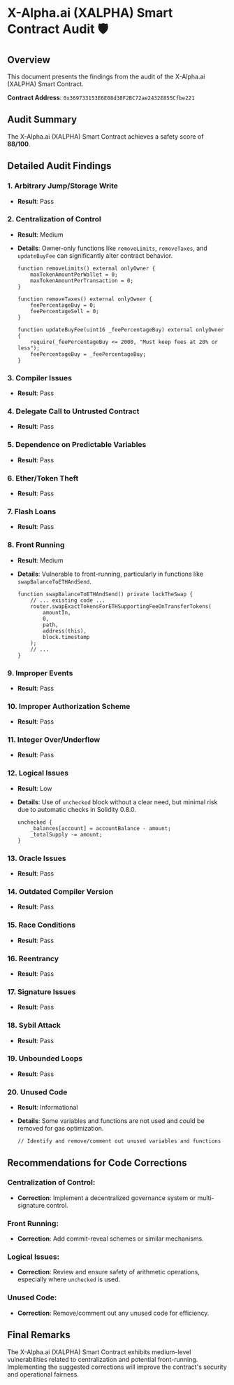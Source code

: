 # X-Alpha.ai (XALPHA) Smart Contract Audit 🛡️

## Overview
This document presents the findings from the audit of the X-Alpha.ai (XALPHA) Smart Contract.

**Contract Address**: `0x369733153E6E08d38F2BC72ae2432E855Cfbe221`

## Audit Summary
The X-Alpha.ai (XALPHA) Smart Contract achieves a safety score of **88/100**.

## Detailed Audit Findings

### 1. Arbitrary Jump/Storage Write
- **Result**: Pass

### 2. Centralization of Control
- **Result**: Medium
- **Details**: Owner-only functions like `removeLimits`, `removeTaxes`, and `updateBuyFee` can significantly alter contract behavior.

    ```solidity
    function removeLimits() external onlyOwner {
        maxTokenAmountPerWallet = 0;
        maxTokenAmountPerTransaction = 0;
    }

    function removeTaxes() external onlyOwner {
        feePercentageBuy = 0;
        feePercentageSell = 0;
    }

    function updateBuyFee(uint16 _feePercentageBuy) external onlyOwner {
        require(_feePercentageBuy <= 2000, "Must keep fees at 20% or less");
        feePercentageBuy = _feePercentageBuy;
    }
    ```

### 3. Compiler Issues
- **Result**: Pass

### 4. Delegate Call to Untrusted Contract
- **Result**: Pass

### 5. Dependence on Predictable Variables
- **Result**: Pass

### 6. Ether/Token Theft
- **Result**: Pass

### 7. Flash Loans
- **Result**: Pass

### 8. Front Running
- **Result**: Medium
- **Details**: Vulnerable to front-running, particularly in functions like `swapBalanceToETHAndSend`.

    ```solidity
    function swapBalanceToETHAndSend() private lockTheSwap {
        // ... existing code ...
        router.swapExactTokensForETHSupportingFeeOnTransferTokens(
            amountIn,
            0,
            path,
            address(this),
            block.timestamp
        );
        // ...
    }
    ```

### 9. Improper Events
- **Result**: Pass

### 10. Improper Authorization Scheme
- **Result**: Pass

### 11. Integer Over/Underflow
- **Result**: Pass

### 12. Logical Issues
- **Result**: Low
- **Details**: Use of `unchecked` block without a clear need, but minimal risk due to automatic checks in Solidity 0.8.0.

    ```solidity
    unchecked {
        _balances[account] = accountBalance - amount;
        _totalSupply -= amount;
    }
    ```

### 13. Oracle Issues
- **Result**: Pass

### 14. Outdated Compiler Version
- **Result**: Pass

### 15. Race Conditions
- **Result**: Pass

### 16. Reentrancy
- **Result**: Pass

### 17. Signature Issues
- **Result**: Pass

### 18. Sybil Attack
- **Result**: Pass

### 19. Unbounded Loops
- **Result**: Pass

### 20. Unused Code
- **Result**: Informational
- **Details**: Some variables and functions are not used and could be removed for gas optimization.

    ```solidity
    // Identify and remove/comment out unused variables and functions
    ```

## Recommendations for Code Corrections

### Centralization of Control:
- **Correction**: Implement a decentralized governance system or multi-signature control.

### Front Running:
- **Correction**: Add commit-reveal schemes or similar mechanisms.

### Logical Issues:
- **Correction**: Review and ensure safety of arithmetic operations, especially where `unchecked` is used.

### Unused Code:
- **Correction**: Remove/comment out any unused code for efficiency.

## Final Remarks
The X-Alpha.ai (XALPHA) Smart Contract exhibits medium-level vulnerabilities related to centralization and potential front-running. Implementing the suggested corrections will improve the contract's security and operational fairness.
